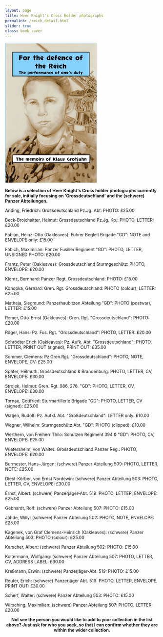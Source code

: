 ```yaml
---
layout: page
title: Heer Knight's Cross holder photographs
permalink: /reich_detail.html
slider: true
class: book_cover
---
```


<img src="./assets/Reich main cover 2.png" id="detail" class="center"/>
<p><b>Below is a selection of Heer Knight's Cross holder photographs currently for sale, initially focusing on 'Grossdeutschland' and the (schwere) Panzer Abteilungen.</b></p>
<p></p>
<p>Anding,	Friedrich:	Grossdeutschland Pz.Jg. Abt:	  PHOTO: £25.00</p>
<p>Beck-Broichsitter,	Helmut: Grossdeutschland Pz.Jg. Kp.:   PHOTO, LETTER:	£20.00</p>
<p>Fabian,	Heinz-Otto (Oakleaves): Fuhrer Begleit Brigade "GD":	  NOTE and ENVELOPE only:	£15.00</p>
<p>Fabich,	Maximilian: Panzer Fusilier Regiment "GD":	  PHOTO, LETTER, UNSIGNED PHOTO: £20.00</p>
<p>Frantz,	Peter (Oakleaves): Grossdeutschland Sturmgeschütz:	  PHOTO, ENVELOPE: £20.00</p>
<p>Klemz,	Bernhard: Panzer Regt. Grossdeutschland:   PHOTO:	£15.00</p>
<p>Konopka,	Gerhard: Gren. Rgt. Grossdeutschland:	  PHOTO (colour), LETTER:	£25.00</p>
<p>Matheja,	Siegmund: Panzerhaubitzen Abteilung "GD":	  PHOTO (postwar), LETTER: £15.00</p>
<p>Remer,	Otto-Ernst (Oakleaves):	Gren. Rgt. "Grossdeutschland":	  PHOTO: £20.00</p>
<p>Röger,	Hans: Pz. Fus. Rgt. "Grossdeutschland":	  PHOTO, LETTER:	£20.00</p>
<p>Schrödter	Erich	(Oakleaves): Pz. Aufk. Abt. "Grossdeutschland":	  PHOTO, LETTER, PRINT OUT (signed), PRINT OUT:	£35.00</p>
<p>Sommer,	Clemens: Pz.Gren.Rgt. "Grossdeutschland":	  PHOTO, NOTE, ENVELOPE, CV:	£25.00</p>
<p>Später,	Helmuth: Grossdeutschland & Brandenburg:	  PHOTO, LETTER, CV, ENVELOPE:	£30.00</p>
<p>Strojek,	Helmut: Gren. Rgt. 986, 276. "GD":	  PHOTO, LETTER, CV, ENVELOPE:	£30.00</p>
<p>Tornau,	Gottfried: Sturmartillerie Brigade "GD":	  PHOTO, LETTER, CV (signed):	£25.00</p>
<p>Wätjen,	Rudolf: Pz. Aufkl. Abt. "Großdeutschland":	  LETTER only: £10.00</p>
<p>Wegner,	Wilhelm: Sturmgeschütz Abt. "GD":	  PHOTO (clipped):	£10.00</p>
<p>Werthern, von	Freiherr Thilo: Schutzen Regiment 394 & "GD":	  PHOTO, CV, ENVELOPE:	£25.00</p>
<p>Wietersheim, von	Walter: Grossdeutschland Panzer Reg.:   PHOTO, ENVELOPE:	£20.00</p>
<p></p>
<p></p>
<p></p>
<p>Burmester,	Hans-Jürgen: (schwere) Panzer Abteilung 509:	  PHOTO, LETTER, NOTE: £25.00</p>
<p>Diest-Körber, von	Ernst Nordewin: (schwere) Panzer Abteilung 503:	  PHOTO, LETTER, CV, ENVELOPE: £30.00</p>
<p>Ernst,	Albert: (schwere) Panzerjäger-Abt. 519:	  PHOTO, LETTER, ENVELOPE: £25.00</p>
<p>Gebhardt,	Rolf: (schwere) Panzer Abteilung 507:	  PHOTO: £15.00</p>
<p>Jähde,	Willy: (schwere) Panzer Abteilung 502:   PHOTO, NOTE, ENVELOPE:	£25.00</p>
<p>Kagenek, von	Graf Clemens-Heinrich	(Oakleaves): (schwere) Panzer Abteilung 503:	  PHOTO (colour): £25.00</p>
<p>Kerscher,	Albert: (schwere) Panzer Abteilung 502:	  PHOTO: £15.00</p>
<p>Koltermann,	Wolfgang: (schwere) Panzer Abteilung 507:	  PHOTO, LETTER, CV, ADDRESS LABEL:	£30.00</p>
<p>Kreßmann,	Erwin: (schwere) Panzerjäger-Abt. 519:	  PHOTO:	£15.00</p>
<p>Reuter,	Erich: (schwere) Panzerjäger Abt. 519:	  PHOTO, LETTER, ENVELOPE, PRINT OUT:	£30.00</p>
<p>Scherf,	Walter: (schwere) Panzer Abteilung 503:	  PHOTO: £15.00</p>
<p>Wirsching,	Maximilian: (schwere) Panzer Abteilung 507:	  PHOTO, LETTER: £20.00</p>
<p></p>
<p></p>
<p><b><center>Not see the person you would like to add to your collection in the list above? Just ask for who you seek, so that I can confirm whether they are within the wider collection.</center></b></p>
